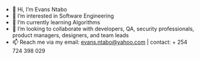 - 👋 Hi, I’m Evans Ntabo
- 👀 I’m interested in Software Engineering
- 🌱 I’m currently learning Algorithms
- 💞️ I’m looking to collaborate with developers, QA, security professionals, product managers, designers, and team leads
- 📫 Reach me via my email: evans.ntabo@yahoo.com | contact: + 254 724 398 029

<!---
EvansNtabo/EvansNtabo is a ✨ special ✨ repository because its `README.md` (this file) appears on your GitHub profile.
You can click the Preview link to take a look at your changes.
--->
